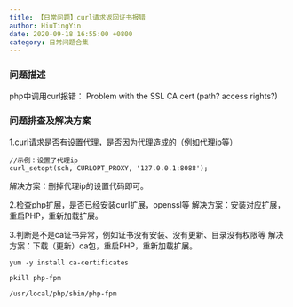 ```yaml
---
title: 【日常问题】curl请求返回证书报错
author: HiuTingYin
date: 2020-09-18 16:55:00 +0800
category: 日常问题合集
---
```



### 问题描述
php中调用curl报错： Problem with the SSL CA cert (path? access rights?)

### 问题排查及解决方案
1.curl请求是否有设置代理，是否因为代理造成的（例如代理ip等）
```
//示例：设置了代理ip
curl_setopt($ch, CURLOPT_PROXY, '127.0.0.1:8088');
```
解决方案：删掉代理ip的设置代码即可。

2.检查php扩展，是否已经安装curl扩展，openssl等
解决方案：安装对应扩展，重启PHP，重新加载扩展。

3.判断是不是ca证书异常，例如证书没有安装、没有更新、目录没有权限等
解决方案：下载（更新）ca包，重启PHP，重新加载扩展。
```
yum -y install ca-certificates

pkill php-fpm

/usr/local/php/sbin/php-fpm
```